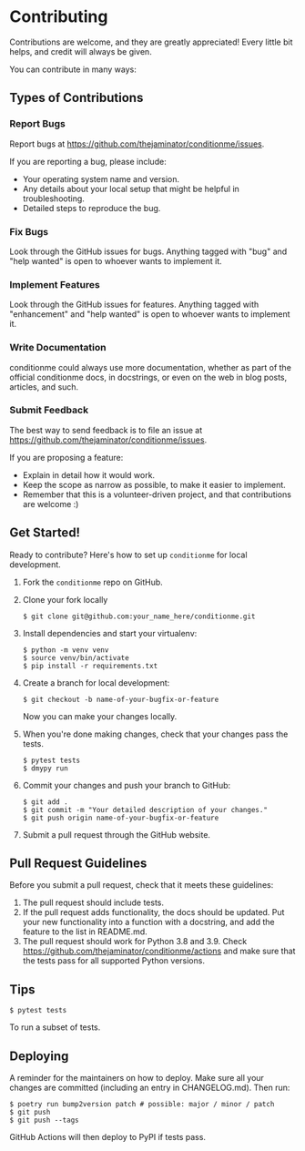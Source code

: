 # Contributing

Contributions are welcome, and they are greatly appreciated! Every little bit
helps, and credit will always be given.

You can contribute in many ways:

## Types of Contributions

### Report Bugs

Report bugs at https://github.com/thejaminator/conditionme/issues.

If you are reporting a bug, please include:

* Your operating system name and version.
* Any details about your local setup that might be helpful in troubleshooting.
* Detailed steps to reproduce the bug.

### Fix Bugs

Look through the GitHub issues for bugs. Anything tagged with "bug" and "help
wanted" is open to whoever wants to implement it.

### Implement Features

Look through the GitHub issues for features. Anything tagged with "enhancement"
and "help wanted" is open to whoever wants to implement it.

### Write Documentation

conditionme could always use more documentation, whether as part of the
official conditionme docs, in docstrings, or even on the web in blog posts,
articles, and such.

### Submit Feedback

The best way to send feedback is to file an issue at https://github.com/thejaminator/conditionme/issues.

If you are proposing a feature:

* Explain in detail how it would work.
* Keep the scope as narrow as possible, to make it easier to implement.
* Remember that this is a volunteer-driven project, and that contributions
  are welcome :)

## Get Started!

Ready to contribute? Here's how to set up `conditionme` for local development.

1. Fork the `conditionme` repo on GitHub.
2. Clone your fork locally

    ```
    $ git clone git@github.com:your_name_here/conditionme.git
    ```

3. Install dependencies and start your virtualenv:

    ```
    $ python -m venv venv
    $ source venv/bin/activate
    $ pip install -r requirements.txt
    ```


4. Create a branch for local development:

    ```
    $ git checkout -b name-of-your-bugfix-or-feature
    ```

    Now you can make your changes locally.

5. When you're done making changes, check that your changes pass the
   tests.

    ```
    $ pytest tests
    $ dmypy run
    ```

6. Commit your changes and push your branch to GitHub:

    ```
    $ git add .
    $ git commit -m "Your detailed description of your changes."
    $ git push origin name-of-your-bugfix-or-feature
    ```

7. Submit a pull request through the GitHub website.

## Pull Request Guidelines

Before you submit a pull request, check that it meets these guidelines:

1. The pull request should include tests.
2. If the pull request adds functionality, the docs should be updated. Put
   your new functionality into a function with a docstring, and add the
   feature to the list in README.md.
3. The pull request should work for Python 3.8 and 3.9. Check
   https://github.com/thejaminator/conditionme/actions
   and make sure that the tests pass for all supported Python versions.

## Tips

```
$ pytest tests
```

To run a subset of tests.


## Deploying

A reminder for the maintainers on how to deploy.
Make sure all your changes are committed (including an entry in CHANGELOG.md).
Then run:

```
$ poetry run bump2version patch # possible: major / minor / patch
$ git push
$ git push --tags
```

GitHub Actions will then deploy to PyPI if tests pass.
